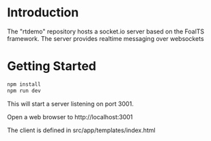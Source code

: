 # Introduction 
The "rtdemo" repository hosts a socket.io server based on the FoalTS framework. The server provides realtime messaging over websockets 

# Getting Started
```sh
npm install
npm run dev
```

This will start a server listening on port 3001.

Open a web browser to http://localhost:3001

The client is defined in src/app/templates/index.html


